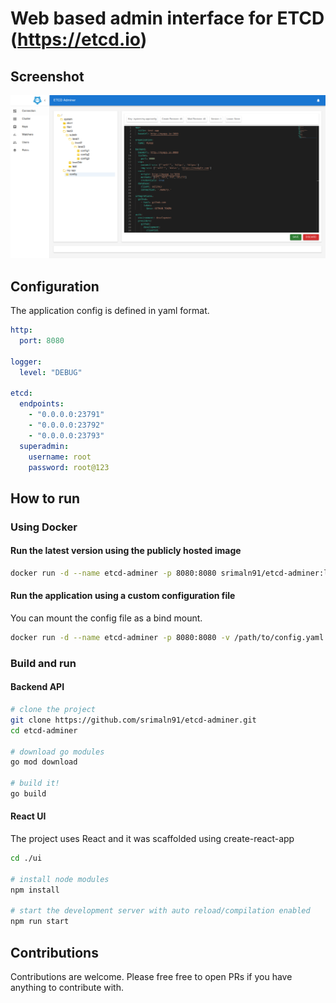 # Web based admin interface for ETCD (https://etcd.io)

## Screenshot
![image info](./resources/screenshot.png)

## Configuration
The application config is defined in yaml format.

```yaml
http:
  port: 8080

logger:
  level: "DEBUG"

etcd:
  endpoints:
    - "0.0.0.0:23791"
    - "0.0.0.0:23792"
    - "0.0.0.0:23793"
  superadmin:
    username: root
    password: root@123
```
## How to run

### Using Docker

#### Run the latest version using the publicly hosted image
```bash
docker run -d --name etcd-adminer -p 8080:8080 srimaln91/etcd-adminer:latest
```

#### Run the application using a custom configuration file

You can mount the config file as a bind mount.

```bash
docker run -d --name etcd-adminer -p 8080:8080 -v /path/to/config.yaml:/app/config.yaml srimaln91/etcd-adminer:latest
```

### Build and run

#### Backend API
```bash
# clone the project
git clone https://github.com/srimaln91/etcd-adminer.git
cd etcd-adminer

# download go modules
go mod download

# build it!
go build
```

#### React UI

The project uses React and it was scaffolded using create-react-app
```bash
cd ./ui

# install node modules
npm install

# start the development server with auto reload/compilation enabled
npm run start
```

## Contributions

Contributions are welcome. Please free free to open PRs if you have anything to contribute with.